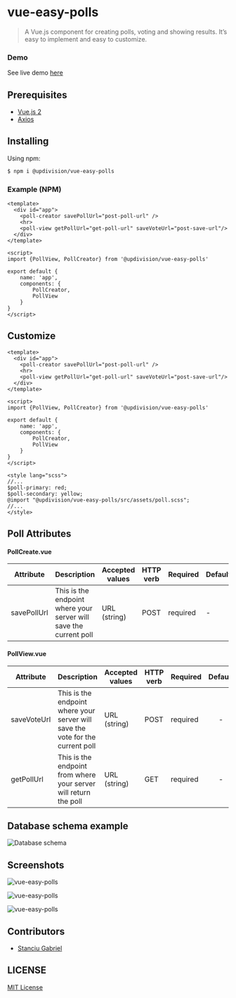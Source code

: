 # vue-easy-polls

> A Vue.js component for creating polls, voting and showing results. It’s easy to implement and easy to customize.

### Demo
See live demo [here](https://updivision.github.io/vue-easy-polls/)

## Prerequisites
- [Vue.js 2](https://vuejs.org/)
- [Axios](https://github.com/axios/axios)

## Installing

Using npm:

```bash
$ npm i @updivision/vue-easy-polls
```

### Example (NPM)

```vue
<template>
  <div id="app">
    <poll-creator savePollUrl="post-poll-url" />
    <hr>
    <poll-view getPollUrl="get-poll-url" saveVoteUrl="post-save-url"/>
  </div>
</template>

<script>
import {PollView, PollCreator} from '@updivision/vue-easy-polls'

export default {
    name: 'app',
    components: {
        PollCreator,
        PollView
    }
}
</script>
```

## Customize

```vue
<template>
  <div id="app">
    <poll-creator savePollUrl="post-poll-url" />
    <hr>
    <poll-view getPollUrl="get-poll-url" saveVoteUrl="post-save-url"/>
  </div>
</template>

<script>
import {PollView, PollCreator} from '@updivision/vue-easy-polls'

export default {
    name: 'app',
    components: {
        PollCreator,
        PollView
    }
}
</script>

<style lang="scss">
//...
$poll-primary: red;
$poll-secondary: yellow;
@import "@updivision/vue-easy-polls/src/assets/poll.scss";
//...
</style>

```

## Poll Attributes
#### PollCreate.vue

| Attribute | Description | Accepted values | HTTP verb | Required | Default |
| --------- | ----------- | --------------- | --------- | -------- | ------- |
| savePollUrl | This is the endpoint where your server will save the current poll | URL (string) | POST | required | - |

#### PollView.vue

| Attribute | Description | Accepted values | HTTP verb | Required | Default |
| --------- | ----------- | --------------- | --------- | -------- | :-----: |
| saveVoteUrl | This is the endpoint where your server will save the vote for the current poll | URL (string) | POST | required | - |
| getPollUrl | This is the endpoint from where your server will return the poll | URL (string) | GET | required | - |

## Database schema example
![Database schema](https://github.com/updivision/vue-easy-polls/blob/master/demo/schema.png?raw=true "Database schema")

## Screenshots
![vue-easy-polls](https://github.com/updivision/vue-easy-polls/blob/master/demo/vue-easy-polls.png?raw=true "vue-easy-polls")

![vue-easy-polls](https://github.com/updivision/vue-easy-polls/blob/master/demo/vue-easy-polls-2.png?raw=true "vue-easy-polls")

![vue-easy-polls](https://github.com/updivision/vue-easy-polls/blob/master/demo/vue-easy-polls-3.png?raw=true "vue-easy-polls")

## Contributors
- [Stanciu Gabriel](https://github.com/gabistanciu)

## LICENSE
[MIT License](https://github.com/updivision/vue-easy-polls/blob/master/LICENSE)
